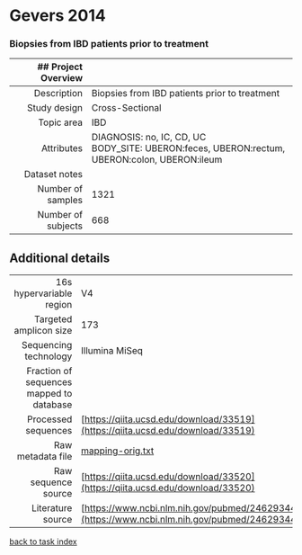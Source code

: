 # Gevers 2014

### Biopsies from IBD patients prior to treatment


| ## Project Overview |  |
| -------------: |-------------|
| Description      | Biopsies from IBD patients prior to treatment |
| Study design | Cross-Sectional |
| Topic area | IBD|
| Attributes | DIAGNOSIS: no, IC, CD, UC<br/> BODY_SITE: UBERON:feces, UBERON:rectum, UBERON:colon, UBERON:ileum<br/>|
| Dataset notes | |
| Number of samples | 1321|
| Number of subjects | 668|

## Additional details
|  |  |
| -------------: |-------------|
| 16s hypervariable region | V4 |
| Targeted amplicon size | 173 |
| Sequencing technology | Illumina MiSeq |
| Fraction of sequences mapped to database |  |
| Processed sequences | [https://qiita.ucsd.edu/download/33519](https://qiita.ucsd.edu/download/33519) |
| Raw metadata file | [mapping-orig.txt](./datasets/gevers/mapping-orig.txt) |
| Raw sequence source | [https://qiita.ucsd.edu/download/33520](https://qiita.ucsd.edu/download/33520) |
| Literature source | [https://www.ncbi.nlm.nih.gov/pubmed/24629344](https://www.ncbi.nlm.nih.gov/pubmed/24629344) |

[back to task index](../README.md)